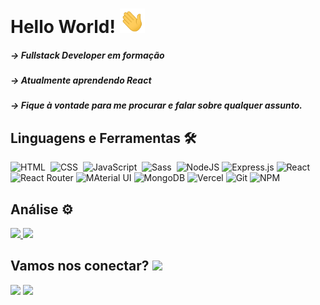 # Hello World! <img src=https://raw.githubusercontent.com/ABSphreak/ABSphreak/master/gifs/Hi.gif width="40">

##### -> Fullstack Developer em formação
##### -> Atualmente aprendendo React
##### -> Fique à vontade para me procurar e falar sobre qualquer assunto.

## Linguagens e Ferramentas 🛠

![HTML](https://img.shields.io/badge/HTML5-E34F26?style=for-the-badge&logo=html5&logoColor=white)&nbsp;
![CSS](https://img.shields.io/badge/CSS3-1572B6?style=for-the-badge&logo=css3&logoColor=white)&nbsp;
![JavaScript](https://img.shields.io/badge/JavaScript-323330?style=for-the-badge&logo=javascript&logoColor=F7DF1E)&nbsp;
![Sass](https://img.shields.io/badge/Sass-CC6699?style=for-the-badge&logo=sass&logoColor=white)&nbsp;
![NodeJS](https://img.shields.io/badge/Node.js-339933?style=for-the-badge&logo=nodedotjs&logoColor=white)
![Express.js](https://img.shields.io/badge/Express.js-000000?style=for-the-badge&logo=express&logoColor=white)
![React](https://img.shields.io/badge/react-%2320232a.svg?style=for-the-badge&logo=react&logoColor=%2361DAFB)
![React Router](https://img.shields.io/badge/React_Router-CA4245?style=for-the-badge&logo=react-router&logoColor=white)
![MAterial UI](https://img.shields.io/badge/Material%20UI-007FFF?style=for-the-badge&logo=mui&logoColor=white)
![MongoDB](https://img.shields.io/badge/MongoDB-%234ea94b.svg?style=for-the-badge&logo=mongodb&logoColor=white)
![Vercel](https://img.shields.io/badge/vercel-%23000000.svg?style=for-the-badge&logo=vercel&logoColor=white)
![Git](https://img.shields.io/badge/git-%23F05033.svg?style=for-the-badge&logo=git&logoColor=white)
![NPM](https://img.shields.io/badge/npm-CB3837?style=for-the-badge&logo=npm&logoColor=white)

## Análise ⚙️

<div align="left">
  <a href="https://github.com/idomelo">
    <img height="150em" src="https://github-readme-stats.vercel.app/api/?username=idomelo&count_private=true&show_icons=true&theme=tokyonight"/>
    <img height="150em" src="https://github-readme-stats.vercel.app/api/top-langs/?username=idomelo&layout=compact&langs_count=8&theme=tokyonight&hide=HCL"/>
  </a>
</div>

## Vamos nos conectar? <img src=https://emojipedia-us.s3.dualstack.us-west-1.amazonaws.com/thumbs/160/apple/285/handshake_1f91d.png width="30">

  
<div align="left">
  <a href = "mailto:idomelo123@gmail.com"><img src="https://img.shields.io/badge/idomelo123@gmail.com-D14836?style=for-the-badge&logo=gmail&logoColor=white"></a>
  <a href="https://www.linkedin.com/in/idomelo"><img src="https://img.shields.io/badge/idomelo-0077B5?style=for-the-badge&logo=linkedin&logoColor=white"></a><br>

<!--   ![Snake animation](https://github.com/idomelo/idomelo/blob/output/github-contribution-grid-snake.svg) -->
</div>


